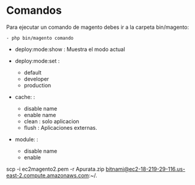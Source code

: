 # Comandos

Para ejecutar un comando de magento debes ir a la carpeta bin/magento:

    - php bin/magento comando

- deploy:mode:show : Muestra el modo actual

- deploy:mode:set :

    - default
    - developer
    - production

- cache: :

    - disable  name
    - enable name
    - clean : solo aplicacion
    - flush : Aplicaciones externas.

- module: :
    - disable name 
    - enable


scp -i ec2magento2.pem -r Apurata.zip bitnami@ec2-18-219-29-116.us-east-2.compute.amazonaws.com:~/.